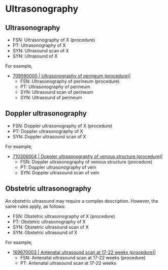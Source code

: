 # Ultrasonography

## Ultrasonography

* FSN: Ultrasonography of X (procedure)
* PT: Ultrasonography of X
* SYN: Ultrasound scan of X
* SYN: Ultrasound of X

For example,

* [709590000 | Ultrasonography of perineum (procedure)|](http://snomed.info/id/709590000)&#x20;
  * FSN: Ultrasonography of perineum (procedure)&#x20;
  * PT: Ultrasonography of perineum&#x20;
  * SYN: Ultrasound scan of perineum&#x20;
  * SYN: Ultrasound of perineum

## Doppler ultrasonography

* FSN: Doppler ultrasonography of X (procedure)
* PT: Doppler ultrasonography of X
* SYN: Doppler ultrasound scan of X

For example,

* [710306004 | Doppler ultrasonography of venous structure (procedure)|](http://snomed.info/id/710306004)&#x20;
  * FSN: Doppler ultrasonography of venous structure (procedure)
  * PT: Doppler ultrasonography of vein&#x20;
  * SYN: Doppler ultrasound scan of vein

## Obstetric ultrasonography

An obstetric ultrasound may require a complex description. However, the same rules apply, as follows:

* FSN: Obstetric ultrasonography of X (procedure)
* PT: Obstetric ultrasonography of X
* SYN: Obstetric ultrasound scan of X
* SYN: Obstetric ultrasound of X

For example,

* [169670003 | Antenatal ultrasound scan at 17-22 weeks (procedure)|](http://snomed.info/id/169670003)&#x20;
  * FSN: Antenatal ultrasound scan at 17-22 weeks (procedure)&#x20;
  * PT: Antenatal ultrasound scan at 17-22 weeks

